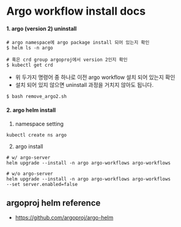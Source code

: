# Argo workflow install docs

#### 1. argo (version 2) uninstall

```
# argo namespace에 argo package install 되어 있는지 확인
$ helm ls -n argo

# 혹은 crd group argoproj에서 version 2인지 확인
$ kubectl get crd 
```

- 위 두가지 명령어 중 하나로 이전 argo workflow 설치 되어 있는지 확인
- 설치 되어 있지 않으면 uninstall 과정을 거치지 않아도 됩니다. 

```
$ bash remove_argo2.sh
```

#### 2. argo helm install

1. namespace setting
```
kubectl create ns argo
```

2. argo install
```
# w/ argo-server
helm upgrade --install -n argo argo-workflows argo-workflows

# w/o argo-server
helm upgrade --install -n argo argo-workflows argo-workflows
--set server.enabled=false
```

## argoproj helm reference
- https://github.com/argoproj/argo-helm
